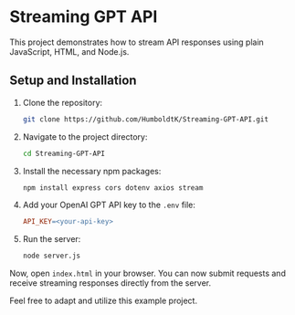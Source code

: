 # Streaming GPT API

This project demonstrates how to stream API responses using plain JavaScript, HTML, and Node.js. 

## Setup and Installation

1. Clone the repository:
    ```bash
    git clone https://github.com/HumboldtK/Streaming-GPT-API.git
    ```

2. Navigate to the project directory:
    ```bash
    cd Streaming-GPT-API
    ```

3. Install the necessary npm packages:
    ```bash
    npm install express cors dotenv axios stream
    ```

4. Add your OpenAI GPT API key to the `.env` file:
    ```makefile
    API_KEY=<your-api-key>
    ```

5. Run the server:
    ```bash
    node server.js
    ```

Now, open `index.html` in your browser. You can now submit requests and receive streaming responses directly from the server.


Feel free to adapt and utilize this example project.
